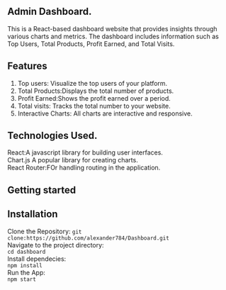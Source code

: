 ## Admin Dashboard.
<p>This is a React-based dashboard website that provides insights through various charts and metrics. The dashboard includes information such as Top Users, Total Products, Profit Earned, and Total Visits.
</p>

## Features

1. Top users: Visualize the top users of your platform.
2. Total Products:Displays the total number of products.
3. Profit Earned:Shows the profit earned over a period.
4. Total visits: Tracks the total number to your website.
5. Interactive Charts: All charts are interactive and responsive.


## Technologies Used.
 React:A javascript library for building user interfaces. <br>
 Chart.js A popular library for creating charts.<br>
 React Router:FOr handling routing in the application.<br>


 ## Getting started
 ## Installation
 Clone the Repository:
  `git clone:https://github.com/alexander784/Dashboard.git`<br>
  Navigate to the project directory:<br>
  `cd dashboard`<br>
  Install dependecies:<br>
  `npm install`<br>
  Run the App: <br>
  `npm start`<br>








